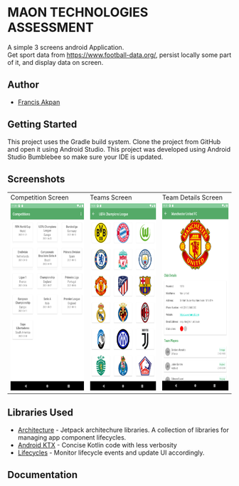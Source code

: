 # MAON TECHNOLOGIES ASSESSMENT

A simple 3 screens android Application.  
Get sport data from https://www.football-data.org/, persist locally some part of it, and display data on screen.

## Author

- [Francis Akpan](https://www.github.com/francisakpan)

Getting Started
---------------
This project uses the Gradle build system.  Clone the project from GitHub and open it using Android Studio.
This project was developed using Android Studio Bumblebee so make sure your IDE is updated.


Screenshots
-----------


<table>
  <tr>
    <td>Competition Screen</td>
     <td>Teams Screen</td>
     <td>Team Details Screen</td>
  </tr>
  <tr>
    <td><img src="/screenshots/screenshot-one.png" width=240 height=420></td>
    <td><img src="/screenshots/screenshot-two.png" width=240 height=420></td>
    <td><img src="/screenshots/screenshot-three.png" width=240 height=420></td>
  </tr>
 </table>


Libraries Used
--------------
* [Architecture][10] - Jetpack architechure libraries. A collection of libraries  for managing app component lifecycles.
* [Android KTX][2] - Concise Kotlin code with less verbosity
* [Lifecycles][12] - Monitor lifecycle events and update UI accordingly.


[0]: https://developer.android.com/jetpack/components
[2]: https://developer.android.com/kotlin/ktx
[4]: https://developer.android.com/training/testing/
[10]: https://developer.android.com/jetpack/arch/
[12]: https://developer.android.com/topic/libraries/architecture/lifecycle

## Documentation
